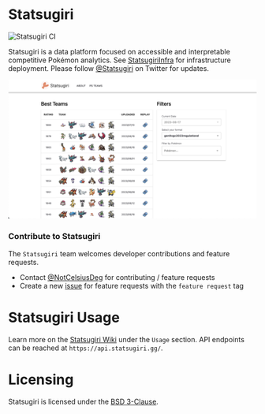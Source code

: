 # Statsugiri

![Statsugiri CI](https://github.com/StatsugiriGG/Statsugiri/actions/workflows/on-push.yml/badge.svg)

Statsugiri is a data platform focused on accessible and interpretable competitive Pokémon analytics. See [StatsugiriInfra](https://github.com/Statsugiri/StatsugiriInfra) for infrastructure deployment. Please follow [@Statsugiri](https://twitter.com/Statsugiri) on Twitter for updates.

![PS Teams Service](./docs/images/png/ReadmePsTeams.png)

### Contribute to Statsugiri

The `Statsugiri` team welcomes developer contributions and feature requests.

-   Contact [@NotCelsiusDeg](https://twitter.com/NotCelsiusDeg) for contributing / feature requests
-   Create a new [issue](https://github.com/Statsugiri/Statsugiri/issues) for feature requests with the `feature request` tag

# Statsugiri Usage

Learn more on the [Statsugiri Wiki](https://github.com/Statsugiri/Statsugiri/wiki) under the `Usage` section. API endpoints can be reached at `https://api.statsugiri.gg/`.

# Licensing

Statsugiri is licensed under the [BSD 3-Clause](https://github.com/Statsugiri/Statsugiri/blob/master/LICENSE).
